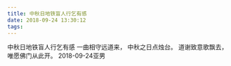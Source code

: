```yaml
---
title: 中秋日地铁盲人行乞有感
date: 2018-09-24 13:30:12
tags:
---
```

中秋日地铁盲人行乞有感
一曲相守远道来，
中秋之日点烛台。
道谢致意歌飘去，
唯愿佛门从此开。
2018-09-24亚男